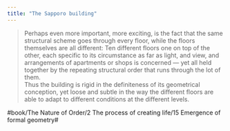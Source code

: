 ```yaml
---
title: "The Sapporo building"
---
```


> Perhaps even more important, more exciting, is the fact that the same structural scheme goes through every floor, while the floors themselves are all different: Ten different floors one on top of the other, each specific to its circumstance as far as light, and view, and arrangements of apartments or shops is concerned — yet all held together by the repeating structural order that runs through the lot of them.  
> Thus the building is rigid in the definiteness of its geometrical conception, yet loose and subtle in the way the different floors are able to adapt to different conditions at the different levels.  

#book/The Nature of Order/2 The process of creating life/15 Emergence of formal geometry#